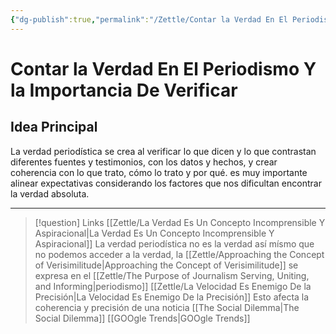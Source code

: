```yaml
---
{"dg-publish":true,"permalink":"/Zettle/Contar la Verdad En El Periodismo Y la Importancia De Verificar/","title":"Contar la Verdad en el Periodismo y la Importancia de Verificar","updated":"2024-03-10T23:33:29.409-05:00"}
---
```



# Contar la Verdad En El Periodismo Y la Importancia De Verificar

## Idea Principal
La verdad periodística se crea al verificar lo que dicen y lo que contrastan diferentes fuentes y testimonios, con los datos y hechos, y crear coherencia con lo que trato, cómo lo trato y por qué. es muy importante alinear expectativas considerando los factores que nos dificultan encontrar la verdad absoluta.

- - - 
> [!question] Links
> [[Zettle/La Verdad Es Un Concepto Incomprensible Y Aspiracional\|La Verdad Es Un Concepto Incomprensible Y Aspiracional]] La verdad periodística no es la verdad así mísmo que no podemos acceder a la verdad, la [[Zettle/Approaching the Concept of Verisimilitude\|Approaching the Concept of Verisimilitude]] se expresa en el [[Zettle/The Purpose of Journalism Serving, Uniting, and Informing\|periodismo]]
> [[Zettle/La Velocidad Es Enemigo De la Precisión\|La Velocidad Es Enemigo De la Precisión]] Esto afecta la coherencia y precisión de una noticia
> [[The Social Dilemma\|The Social Dilemma]]
> [[GOOgle Trends\|GOOgle Trends]]
